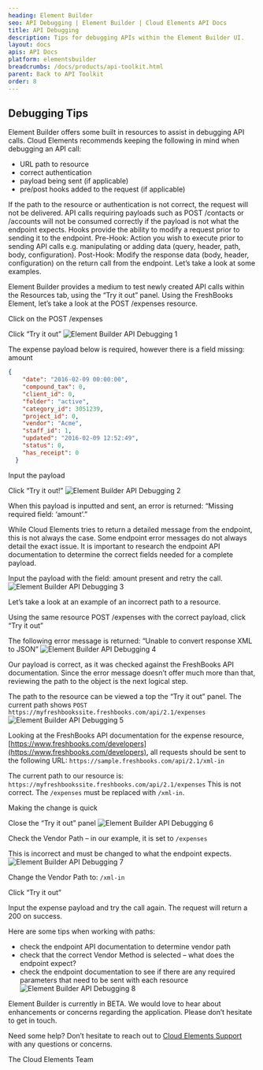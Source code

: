 ```yaml
---
heading: Element Builder
seo: API Debugging | Element Builder | Cloud Elements API Docs
title: API Debugging
description: Tips for debugging APIs within the Element Builder UI.
layout: docs
apis: API Docs
platform: elementsbuilder
breadcrumbs: /docs/products/api-toolkit.html
parent: Back to API Toolkit
order: 8
---
```


## Debugging Tips

Element Builder offers some built in resources to assist in debugging API calls.
Cloud Elements recommends keeping the following in mind when debugging an API call:

* URL path to resource
* correct authentication
* payload being sent (if applicable)
* pre/post hooks added to the request (if applicable)

If the path to the resource or authentication is not correct, the request will not be delivered.
API calls requiring payloads such as POST /contacts or /accounts will not be consumed correctly if the
payload is not what the endpoint expects.
Hooks provide the ability to modify a request prior to sending it to the endpoint.
Pre-Hook: Action you wish to execute prior to sending API calls e.g. manipulating or adding data (query, header, path, body, configuration).
Post-Hook: Modify the response data (body, header, configuration) on the return call from the endpoint.
Let’s take a look at some examples.

Element Builder provides a medium to test newly created API calls within the Resources tab, using the “Try it out” panel.
Using the FreshBooks Element, let’s take a look at the POST /expenses resource.

Click on the POST /expenses

Click “Try it out”
![Element Builder API Debugging 1](http://cloud-elements.com/wp-content/uploads/2016/02/DebuggingClone1.png)

The expense payload below is required, however there is a field missing: amount

```JSON
{
    "date": "2016-02-09 00:00:00",
    "compound_tax": 0,
    "client_id": 0,
    "folder": "active",
    "category_id": 3051239,
    "project_id": 0,
    "vendor": "Acme",
    "staff_id": 1,
    "updated": "2016-02-09 12:52:49",
    "status": 0,
    "has_receipt": 0
  }
  ```

Input the payload

Click “Try it out!”
![Element Builder API Debugging 2](http://cloud-elements.com/wp-content/uploads/2016/02/DebuggingClone2.png)

When this payload is inputted and sent, an error is returned:
“Missing required field: ‘amount’.”

While Cloud Elements tries to return a detailed message from the endpoint, this is not always the case.  Some endpoint error messages do not always detail the exact issue.
It is important to research the endpoint API documentation to determine the correct fields needed for a complete payload.

Input the payload with the field: amount present and retry the call.
![Element Builder API Debugging 3](http://cloud-elements.com/wp-content/uploads/2016/02/DebuggingClone3.png)

Let’s take a look at an example of an incorrect path to a resource.

Using the same resource POST /expenses with the correct payload, click “Try it out”

The following error message is returned: “Unable to convert response XML to JSON”
![Element Builder API Debugging 4](http://cloud-elements.com/wp-content/uploads/2016/02/DebuggingClone4.png)

Our payload is correct, as it was checked against the FreshBooks API documentation. Since the error message doesn’t offer much more than that, reviewing the path to the object is the next logical step.

The path to the resource can be viewed a top the “Try it out” panel.
The current path shows `POST https://myfreshbookssite.freshbooks.com/api/2.1/expenses`
![Element Builder API Debugging 5](http://cloud-elements.com/wp-content/uploads/2016/02/DebuggingClone5.png)

Looking at the FreshBooks API documentation for the expense resource, [https://www.freshbooks.com/developers](https://www.freshbooks.com/developers), all requests should be sent to the following URL:
`https://sample.freshbooks.com/api/2.1/xml-in`

The current path to our resource is: `https://myfreshbookssite.freshbooks.com/api/2.1/expenses`
This is not correct. The `/expenses` must be replaced with `/xml-in`.

Making the change is quick

Close the “Try it out” panel
![Element Builder API Debugging 6](http://cloud-elements.com/wp-content/uploads/2016/02/DebuggingClone6.png)

Check the Vendor Path – in our example, it is set to `/expenses`

This is incorrect and must be changed to what the endpoint expects.
![Element Builder API Debugging 7](http://cloud-elements.com/wp-content/uploads/2016/02/DebuggingClone7.png)

Change the Vendor Path to: `/xml-in`

Click “Try it out”

Input the expense payload and try the call again.  The request will return a 200 on success.

Here are some tips when working with paths:

* check the endpoint API documentation to determine vendor path
* check that the correct Vendor Method is selected – what does the endpoint expect?
* check the endpoint documentation to see if there are any required parameters that need to be sent with each resource
![Element Builder API Debugging 8](http://cloud-elements.com/wp-content/uploads/2016/02/DebuggingClone8.png)

Element Builder is currently in BETA.  We would love to hear about enhancements or concerns regarding the application.  Please don’t hesitate to get in touch.

Need some help?  Don’t hesitate to reach out to [Cloud Elements Support](mailto:support@cloud-elements.com) with any questions or concerns.

The Cloud Elements Team
